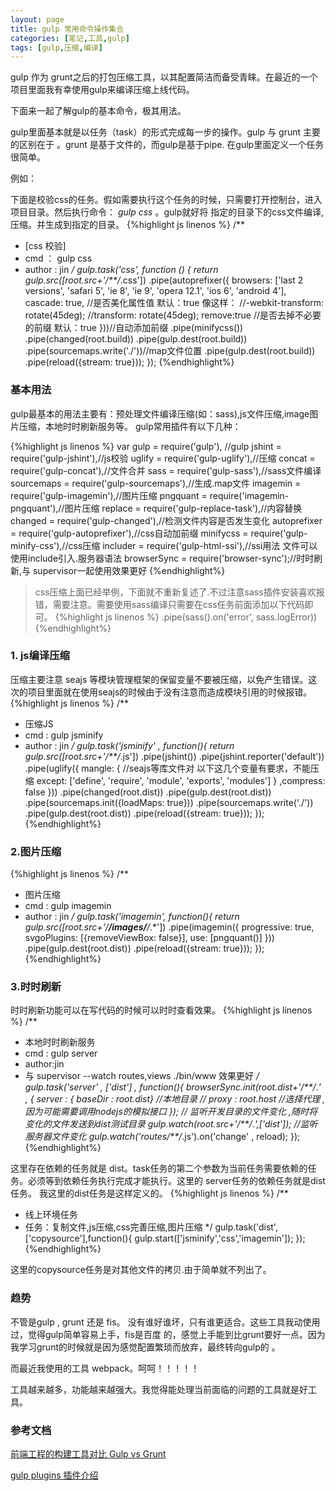 ```yaml
---
layout: page
title: gulp 常用命令操作集合
categories: [笔记,工具,gulp]
tags: [gulp,压缩,编译]
---
```


gulp 作为 grunt之后的打包压缩工具，以其配置简洁而备受青睐。在最近的一个项目里面我有幸使用gulp来编译压缩上线代码。

下面来一起了解gulp的基本命令，极其用法。

gulp里面基本就是以任务（task）的形式完成每一步的操作。gulp 与 grunt 主要的区别在于 。grunt 是基于文件的，而gulp是基于pipe.
在gulp里面定义一个任务很简单。

例如：

下面是校验css的任务。假如需要执行这个任务的时候，只需要打开控制台，进入项目目录。然后执行命令： *gulp css* 。gulp就好将
指定的目录下的css文件编译,压缩。并生成到指定的目录。
{%highlight js linenos %}
 /**
 * [css 校验]
 * cmd ： gulp css
 * author : jin
 */
 gulp.task('css', function () {
  return gulp.src([root.src+'/**/*.css'])
    .pipe(autoprefixer({
      browsers: ['last 2 versions', 'safari 5', 'ie 8', 'ie 9', 'opera 12.1', 'ios 6', 'android 4'],
        cascade: true, //是否美化属性值 默认：true 像这样：
        //-webkit-transform: rotate(45deg);
        //transform: rotate(45deg);
        remove:true //是否去掉不必要的前缀 默认：true
      }))//自动添加前缀
     .pipe(minifycss())
     .pipe(changed(root.build))
     .pipe(gulp.dest(root.build))
     .pipe(sourcemaps.write('./'))//map文件位置
     .pipe(gulp.dest(root.build))
     .pipe(reload({stream: true}));
 });
{%endhighlight%}


### 基本用法
gulp最基本的用法主要有：预处理文件编译压缩(如：sass),js文件压缩,image图片压缩，本地时时刷新服务等。
gulp常用插件有以下几种：

{%highlight js linenos %}
var gulp = require('gulp'), //gulp
	jshint = require('gulp-jshint'),//js校验
	uglify = require('gulp-uglify'),//压缩
	concat = require('gulp-concat'),//文件合并
	sass = require('gulp-sass'),//sass文件编译
	sourcemaps = require('gulp-sourcemaps'),//生成.map文件
	imagemin = require('gulp-imagemin'),//图片压缩
	pngquant = require('imagemin-pngquant'),//图片压缩
	replace = require('gulp-replace-task'),//内容替换
	changed = require('gulp-changed'),//检测文件内容是否发生变化
	autoprefixer = require('gulp-autoprefixer'),//css自动加前缀
	minifycss = require('gulp-minify-css'),//css压缩
	includer = require('gulp-html-ssi'),//ssi用法 文件可以使用include引入.服务器语法
	browserSync = require('browser-sync');//时时刷新,与 supervisor一起使用效果更好
{%endhighlight%}

>css压缩上面已经举例，下面就不重新复述了.不过注意sass插件安装喜欢报错，需要注意。需要使用sass编译只需要在css任务前面添加以下代码即可。
{%highlight js linenos %}
 .pipe(sass().on('error', sass.logError))
{%endhighlight%}

### 1. js编译压缩
压缩主要注意 seajs 等模块管理框架的保留变量不要被压缩，以免产生错误。这次的项目里面就在使用seajs的时候由于没有注意而造成模块引用的时候报错。
{%highlight js linenos %}
/**
 * 压缩JS
 * cmd : gulp jsminify
 * author : jin
 */
gulp.task('jsminify' , function(){
  return gulp.src([root.src+'/**/*.js'])
	.pipe(jshint())
	.pipe(jshint.reporter('default'))
	.pipe(uglify({
	  mangle: { //seajs等库文件对 以下这几个变量有要求，不能压缩
	    except: ['define', 'require', 'module', 'exports', 'modules']
	  }
	  ,compress: false
	}))
	.pipe(changed(root.dist))
	.pipe(gulp.dest(root.dist))
	.pipe(sourcemaps.init({loadMaps: true}))
	.pipe(sourcemaps.write('./'))
	.pipe(gulp.dest(root.dist))
	.pipe(reload({stream: true}));
});
{%endhighlight%}

### 2.图片压缩
{%highlight js linenos %}
/**
 * 图片压缩
 * cmd : gulp imagemin
 * author : jin
 */
gulp.task('imagemin', function(){
  return gulp.src([root.src+'/**/images/**/*.*'])
	.pipe(imagemin({
		progressive: true,
		svgoPlugins: [{removeViewBox: false}],
		use: [pngquant()]
	}))
	.pipe(gulp.dest(root.dist))
	.pipe(reload({stream: true}));
});
{%endhighlight%}

### 3.时时刷新
时时刷新功能可以在写代码的时候可以时时查看效果。
{%highlight js linenos %}
/**
 * 本地时时刷新服务
 * cmd : gulp server
 * author:jin
 * 与  supervisor  --watch routes,views ./bin/www   效果更好
 */
gulp.task('server' , ['dist'] , function(){
  browserSync.init(root.dist+'/**/*.*' , {
    server : { baseDir : root.dist}	//本地目录
    // proxy : root.host  //选择代理 , 因为可能需要调用nodejs的模拟接口
  });
  // 监听开发目录的文件变化 ,随时将变化的文件发送到dist测试目录
  gulp.watch(root.src+'/**/*.*',['dist']);
  //监听服务器文件变化
  gulp.watch('routes/**/*.js').on('change' , reload);
});
{%endhighlight%}

这里存在依赖的任务就是 dist。task任务的第二个参数为当前任务需要依赖的任务。必须等到依赖任务执行完成才能执行。这里的
server任务的依赖任务就是dist任务。
我这里的dist任务是这样定义的。
{%highlight js linenos %}
 /**
 * 线上环境任务
 * 任务：复制文件,js压缩,css完善压缩,图片压缩
 */
  gulp.task('dist', ['copysource'],function(){
    gulp.start(['jsminify','css','imagemin']);
 });
{%endhighlight%}

这里的copysource任务是对其他文件的拷贝.由于简单就不列出了。

### 趋势
不管是gulp , grunt 还是 fis。 没有谁好谁坏，只有谁更适合。这些工具我动使用过，觉得gulp简单容易上手，fis是百度
的，感觉上手能到比grunt要好一点。因为我学习grunt的时候就是因为感觉配置繁琐而放弃，最终转向gulp的 。

而最近我使用的工具 webpack。呵呵！！！！！ 

工具越来越多，功能越来越强大。我觉得能处理当前面临的问题的工具就是好工具。

### 参考文档

[前端工程的构建工具对比 Gulp vs Grunt](https://segmentfault.com/a/1190000002491282)

[gulp plugins 插件介绍 ](http://colobu.com/2014/11/17/gulp-plugins-introduction/#gulp-src%28globs[,_options]%29)  